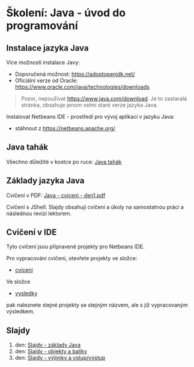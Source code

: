# Školení: Java - úvod do programování

## Instalace jazyka Java

Více možností instalace Javy:

* Doporučená možnost: https://adoptopenjdk.net/
* Oficiální verze od Oracle: https://www.oracle.com/java/technologies/downloads

> Pozor, nepoužívat https://www.java.com/download. Je to zastaralá stránka, obsahuje jenom velmi staré verze jazyka Java.

Instalovat Netbeans IDE - prostředí pro vývoj aplikací v jazyku Java:
* stáhnout z https://netbeans.apache.org/

## Java tahák

Všechno důležité v kostce po ruce: [Java tahák](java%20tahak.pdf)
## Základy jazyka Java

Cvičení v PDF: [Java - cviceni - den1.pdf](cviceni-zaklady/Java%20-%20cviceni%20-%20den1.pdf)

Cvičení s JShell. Slajdy obsahují cvičení a úkoly na samostatnou práci a následnou revizí lektorem.

## Cvičení v IDE

Tyto cvičení jsou připravené projekty pro Netbeans IDE. 

Pro vypracování cvičení, otevřete projekty ve složce:
* [cviceni](cviceni)

Ve složce

* [vysledky](vysledky)

 pak naleznete stejné projekty se stejným názvem, ale s již vypracovaným výsledkem.

## Slajdy

1. den: [Slajdy - základy Java](slajdy/Java1-cast1.pdf)
2. den: [Slajdy - objekty a balíky](slajdy/Java1-cast2.pdf)
3. den: [Slajdy - výjimky a vstup/výstup](slajdy/Java1-cast3.pdf)

